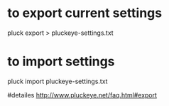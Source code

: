 # to export current settings
pluck export > pluckeye-settings.txt

# to import settings
pluck import pluckeye-settings.txt


#detailes
http://www.pluckeye.net/faq.html#export

